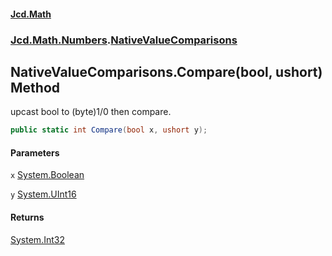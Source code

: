 #### [Jcd.Math](index.md 'index')
### [Jcd.Math.Numbers](Jcd.Math.Numbers.md 'Jcd.Math.Numbers').[NativeValueComparisons](Jcd.Math.Numbers.NativeValueComparisons.md 'Jcd.Math.Numbers.NativeValueComparisons')

## NativeValueComparisons.Compare(bool, ushort) Method

upcast bool to (byte)1/0 then compare.

```csharp
public static int Compare(bool x, ushort y);
```
#### Parameters

<a name='Jcd.Math.Numbers.NativeValueComparisons.Compare(bool,ushort).x'></a>

`x` [System.Boolean](https://docs.microsoft.com/en-us/dotnet/api/System.Boolean 'System.Boolean')

<a name='Jcd.Math.Numbers.NativeValueComparisons.Compare(bool,ushort).y'></a>

`y` [System.UInt16](https://docs.microsoft.com/en-us/dotnet/api/System.UInt16 'System.UInt16')

#### Returns
[System.Int32](https://docs.microsoft.com/en-us/dotnet/api/System.Int32 'System.Int32')